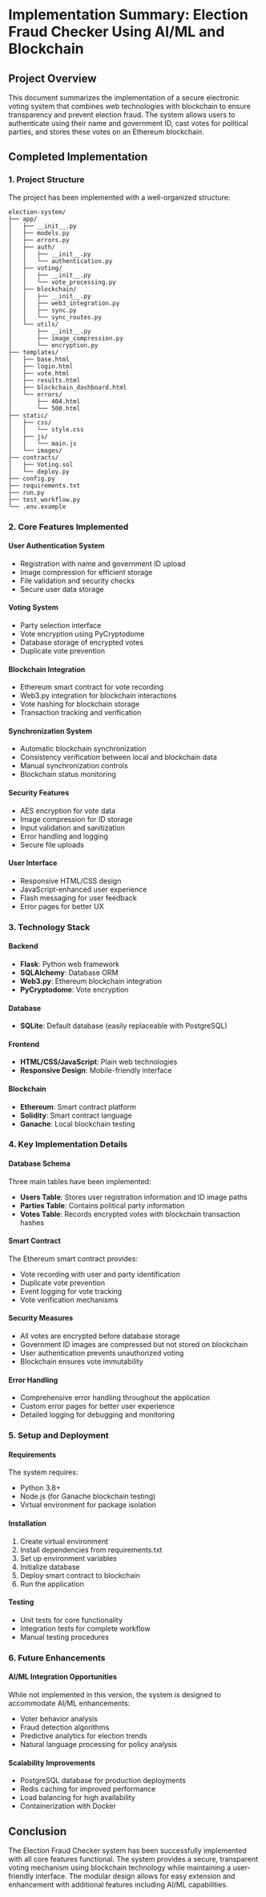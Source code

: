 # Implementation Summary: Election Fraud Checker Using AI/ML and Blockchain

## Project Overview

This document summarizes the implementation of a secure electronic voting system that combines web technologies with blockchain to ensure transparency and prevent election fraud. The system allows users to authenticate using their name and government ID, cast votes for political parties, and stores these votes on an Ethereum blockchain.

## Completed Implementation

### 1. Project Structure
The project has been implemented with a well-organized structure:
```
election-system/
├── app/
│   ├── __init__.py
│   ├── models.py
│   ├── errors.py
│   ├── auth/
│   │   ├── __init__.py
│   │   └── authentication.py
│   ├── voting/
│   │   ├── __init__.py
│   │   └── vote_processing.py
│   ├── blockchain/
│   │   ├── __init__.py
│   │   ├── web3_integration.py
│   │   ├── sync.py
│   │   └── sync_routes.py
│   └── utils/
│       ├── __init__.py
│       ├── image_compression.py
│       └── encryption.py
├── templates/
│   ├── base.html
│   ├── login.html
│   ├── vote.html
│   ├── results.html
│   ├── blockchain_dashboard.html
│   └── errors/
│       ├── 404.html
│       └── 500.html
├── static/
│   ├── css/
│   │   └── style.css
│   ├── js/
│   │   └── main.js
│   └── images/
├── contracts/
│   ├── Voting.sol
│   └── deploy.py
├── config.py
├── requirements.txt
├── run.py
├── test_workflow.py
└── .env.example
```

### 2. Core Features Implemented

#### User Authentication System
- Registration with name and government ID upload
- Image compression for efficient storage
- File validation and security checks
- Secure user data storage

#### Voting System
- Party selection interface
- Vote encryption using PyCryptodome
- Database storage of encrypted votes
- Duplicate vote prevention

#### Blockchain Integration
- Ethereum smart contract for vote recording
- Web3.py integration for blockchain interactions
- Vote hashing for blockchain storage
- Transaction tracking and verification

#### Synchronization System
- Automatic blockchain synchronization
- Consistency verification between local and blockchain data
- Manual synchronization controls
- Blockchain status monitoring

#### Security Features
- AES encryption for vote data
- Image compression for ID storage
- Input validation and sanitization
- Error handling and logging
- Secure file uploads

#### User Interface
- Responsive HTML/CSS design
- JavaScript-enhanced user experience
- Flash messaging for user feedback
- Error pages for better UX

### 3. Technology Stack

#### Backend
- **Flask**: Python web framework
- **SQLAlchemy**: Database ORM
- **Web3.py**: Ethereum blockchain integration
- **PyCryptodome**: Vote encryption

#### Database
- **SQLite**: Default database (easily replaceable with PostgreSQL)

#### Frontend
- **HTML/CSS/JavaScript**: Plain web technologies
- **Responsive Design**: Mobile-friendly interface

#### Blockchain
- **Ethereum**: Smart contract platform
- **Solidity**: Smart contract language
- **Ganache**: Local blockchain testing

### 4. Key Implementation Details

#### Database Schema
Three main tables have been implemented:
- **Users Table**: Stores user registration information and ID image paths
- **Parties Table**: Contains political party information
- **Votes Table**: Records encrypted votes with blockchain transaction hashes

#### Smart Contract
The Ethereum smart contract provides:
- Vote recording with user and party identification
- Duplicate vote prevention
- Event logging for vote tracking
- Vote verification mechanisms

#### Security Measures
- All votes are encrypted before database storage
- Government ID images are compressed but not stored on blockchain
- User authentication prevents unauthorized voting
- Blockchain ensures vote immutability

#### Error Handling
- Comprehensive error handling throughout the application
- Custom error pages for better user experience
- Detailed logging for debugging and monitoring

### 5. Setup and Deployment

#### Requirements
The system requires:
- Python 3.8+
- Node.js (for Ganache blockchain testing)
- Virtual environment for package isolation

#### Installation
1. Create virtual environment
2. Install dependencies from requirements.txt
3. Set up environment variables
4. Initialize database
5. Deploy smart contract to blockchain
6. Run the application

#### Testing
- Unit tests for core functionality
- Integration tests for complete workflow
- Manual testing procedures

### 6. Future Enhancements

#### AI/ML Integration Opportunities
While not implemented in this version, the system is designed to accommodate AI/ML enhancements:
- Voter behavior analysis
- Fraud detection algorithms
- Predictive analytics for election trends
- Natural language processing for policy analysis

#### Scalability Improvements
- PostgreSQL database for production deployments
- Redis caching for improved performance
- Load balancing for high availability
- Containerization with Docker

## Conclusion

The Election Fraud Checker system has been successfully implemented with all core features functional. The system provides a secure, transparent voting mechanism using blockchain technology while maintaining a user-friendly interface. The modular design allows for easy extension and enhancement with additional features including AI/ML capabilities.